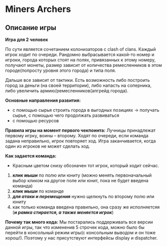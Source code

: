 # Miners Archers
Описание игры
----------------
**Игра для 2 человек**

По сути является сочетанием колонизаторов с 
clash of clans.
Каждый игрок ходит по очереди. Рандомно выбрасывается какой-то номер и игроки, города которых стоят на полях, привязанных к этому номеру,
получают монеты, размер зависит от количества ремесленников в этом городе(попросту уровня этого города) и типа поля.

Дальше все зависит от тактики. Есть возможность либо построить
город за деньги (на своей территории),
либо напасть на соперника, либо увеличить армию/ремесленников(апгрейд 
города).

**Основные направления развития:**
- с помощью сырья строить города в выгодных позициях → получать сырье, с
помощью чего продолжать развиваться
- с помощью ресурсов 

**Правила игры на момент первого чекпоинта:**
Лучницы принадлежат первому игрку, воины – второму. Ходят по очереди, если команда задана неправильно, игрок повторяет ход. Игра заканчивается, когда один из игроков не может сделать ход. 

**Как задается команда:**
- Красным цветом снизу обозначен тот игрок, который ходит сейчас. 
1) ***клик мыши*** по полю или юниту (можно менять первоначальный выбор кликом на другое поле или юнит, пока не будет введена команда)
2) ***клик мыши*** по команде
3) ***для атаки и перемещения*** нужно щелкнуть по второму полю или юниту
4) как только команда введена правильно, она сразу же исполняетсяя (***и рамка стирается, а также меняется игрок***)

**Почему так много кода:**
Мы постарались поддерживать все версии данной игры, так что измененив 
5 строчек кода, можно было бы перейти в консольный режим игры(с консольным выводом и он тоже хорош!). 
Поэтому у нас присутствуют интерфейсы display и dispatcher.
